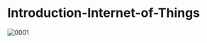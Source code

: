 

# Introduction-Internet-of-Things
![0001](https://github.com/Jangoud/Introduction-Internet-of-Things/assets/98969465/fc3e5947-2352-4f8b-8821-b41d08185ac3)
